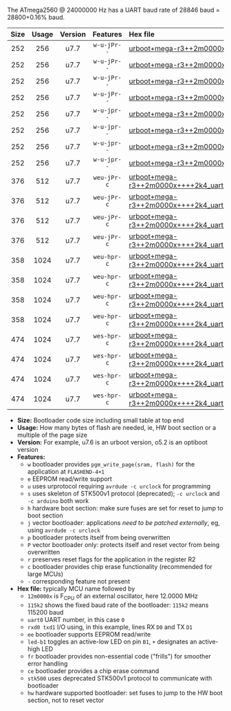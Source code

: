 The ATmega2560 @ 24000000 Hz has a UART baud rate of 28846 baud = 28800+0.16% baud.

|Size|Usage|Version|Features|Hex file|
|:-:|:-:|:-:|:-:|:--|
|252|256|u7.7|`w-u-jPr--`|[urboot+mega-r3++2m0000x++++2k4_uart0_rxe0_txe1_led+b7.hex](https://raw.githubusercontent.com/stefanrueger/urboot.hex/main/boards/mega-r3/external_oscillator/fcpu++2m0000_Hz/br++++2k4_bps/urboot+mega-r3++2m0000x++++2k4_uart0_rxe0_txe1_led+b7.hex)|
|252|256|u7.7|`w-u-jPr--`|[urboot+mega-r3++2m0000x++++2k4_uart1_rxd2_txd3_led+b7.hex](https://raw.githubusercontent.com/stefanrueger/urboot.hex/main/boards/mega-r3/external_oscillator/fcpu++2m0000_Hz/br++++2k4_bps/urboot+mega-r3++2m0000x++++2k4_uart1_rxd2_txd3_led+b7.hex)|
|252|256|u7.7|`w-u-jPr--`|[urboot+mega-r3++2m0000x++++2k4_uart2_rxh0_txh1_led+b7.hex](https://raw.githubusercontent.com/stefanrueger/urboot.hex/main/boards/mega-r3/external_oscillator/fcpu++2m0000_Hz/br++++2k4_bps/urboot+mega-r3++2m0000x++++2k4_uart2_rxh0_txh1_led+b7.hex)|
|252|256|u7.7|`w-u-jPr--`|[urboot+mega-r3++2m0000x++++2k4_uart3_rxj0_txj1_led+b7.hex](https://raw.githubusercontent.com/stefanrueger/urboot.hex/main/boards/mega-r3/external_oscillator/fcpu++2m0000_Hz/br++++2k4_bps/urboot+mega-r3++2m0000x++++2k4_uart3_rxj0_txj1_led+b7.hex)|
|252|256|u7.7|`w-u-jpr--`|[urboot+mega-r3++2m0000x++++2k4_uart0_rxe0_txe1_led+b7_fr.hex](https://raw.githubusercontent.com/stefanrueger/urboot.hex/main/boards/mega-r3/external_oscillator/fcpu++2m0000_Hz/br++++2k4_bps/urboot+mega-r3++2m0000x++++2k4_uart0_rxe0_txe1_led+b7_fr.hex)|
|252|256|u7.7|`w-u-jpr--`|[urboot+mega-r3++2m0000x++++2k4_uart1_rxd2_txd3_led+b7_fr.hex](https://raw.githubusercontent.com/stefanrueger/urboot.hex/main/boards/mega-r3/external_oscillator/fcpu++2m0000_Hz/br++++2k4_bps/urboot+mega-r3++2m0000x++++2k4_uart1_rxd2_txd3_led+b7_fr.hex)|
|252|256|u7.7|`w-u-jpr--`|[urboot+mega-r3++2m0000x++++2k4_uart2_rxh0_txh1_led+b7_fr.hex](https://raw.githubusercontent.com/stefanrueger/urboot.hex/main/boards/mega-r3/external_oscillator/fcpu++2m0000_Hz/br++++2k4_bps/urboot+mega-r3++2m0000x++++2k4_uart2_rxh0_txh1_led+b7_fr.hex)|
|252|256|u7.7|`w-u-jpr--`|[urboot+mega-r3++2m0000x++++2k4_uart3_rxj0_txj1_led+b7_fr.hex](https://raw.githubusercontent.com/stefanrueger/urboot.hex/main/boards/mega-r3/external_oscillator/fcpu++2m0000_Hz/br++++2k4_bps/urboot+mega-r3++2m0000x++++2k4_uart3_rxj0_txj1_led+b7_fr.hex)|
|376|512|u7.7|`weu-jPr-c`|[urboot+mega-r3++2m0000x++++2k4_uart0_rxe0_txe1_ee_led+b7_fr_ce.hex](https://raw.githubusercontent.com/stefanrueger/urboot.hex/main/boards/mega-r3/external_oscillator/fcpu++2m0000_Hz/br++++2k4_bps/urboot+mega-r3++2m0000x++++2k4_uart0_rxe0_txe1_ee_led+b7_fr_ce.hex)|
|376|512|u7.7|`weu-jPr-c`|[urboot+mega-r3++2m0000x++++2k4_uart1_rxd2_txd3_ee_led+b7_fr_ce.hex](https://raw.githubusercontent.com/stefanrueger/urboot.hex/main/boards/mega-r3/external_oscillator/fcpu++2m0000_Hz/br++++2k4_bps/urboot+mega-r3++2m0000x++++2k4_uart1_rxd2_txd3_ee_led+b7_fr_ce.hex)|
|376|512|u7.7|`weu-jPr-c`|[urboot+mega-r3++2m0000x++++2k4_uart2_rxh0_txh1_ee_led+b7_fr_ce.hex](https://raw.githubusercontent.com/stefanrueger/urboot.hex/main/boards/mega-r3/external_oscillator/fcpu++2m0000_Hz/br++++2k4_bps/urboot+mega-r3++2m0000x++++2k4_uart2_rxh0_txh1_ee_led+b7_fr_ce.hex)|
|376|512|u7.7|`weu-jPr-c`|[urboot+mega-r3++2m0000x++++2k4_uart3_rxj0_txj1_ee_led+b7_fr_ce.hex](https://raw.githubusercontent.com/stefanrueger/urboot.hex/main/boards/mega-r3/external_oscillator/fcpu++2m0000_Hz/br++++2k4_bps/urboot+mega-r3++2m0000x++++2k4_uart3_rxj0_txj1_ee_led+b7_fr_ce.hex)|
|358|1024|u7.7|`weu-hpr-c`|[urboot+mega-r3++2m0000x++++2k4_uart0_rxe0_txe1_ee_led+b7_fr_ce_hw.hex](https://raw.githubusercontent.com/stefanrueger/urboot.hex/main/boards/mega-r3/external_oscillator/fcpu++2m0000_Hz/br++++2k4_bps/urboot+mega-r3++2m0000x++++2k4_uart0_rxe0_txe1_ee_led+b7_fr_ce_hw.hex)|
|358|1024|u7.7|`weu-hpr-c`|[urboot+mega-r3++2m0000x++++2k4_uart1_rxd2_txd3_ee_led+b7_fr_ce_hw.hex](https://raw.githubusercontent.com/stefanrueger/urboot.hex/main/boards/mega-r3/external_oscillator/fcpu++2m0000_Hz/br++++2k4_bps/urboot+mega-r3++2m0000x++++2k4_uart1_rxd2_txd3_ee_led+b7_fr_ce_hw.hex)|
|358|1024|u7.7|`weu-hpr-c`|[urboot+mega-r3++2m0000x++++2k4_uart2_rxh0_txh1_ee_led+b7_fr_ce_hw.hex](https://raw.githubusercontent.com/stefanrueger/urboot.hex/main/boards/mega-r3/external_oscillator/fcpu++2m0000_Hz/br++++2k4_bps/urboot+mega-r3++2m0000x++++2k4_uart2_rxh0_txh1_ee_led+b7_fr_ce_hw.hex)|
|358|1024|u7.7|`weu-hpr-c`|[urboot+mega-r3++2m0000x++++2k4_uart3_rxj0_txj1_ee_led+b7_fr_ce_hw.hex](https://raw.githubusercontent.com/stefanrueger/urboot.hex/main/boards/mega-r3/external_oscillator/fcpu++2m0000_Hz/br++++2k4_bps/urboot+mega-r3++2m0000x++++2k4_uart3_rxj0_txj1_ee_led+b7_fr_ce_hw.hex)|
|474|1024|u7.7|`wes-hpr-c`|[urboot+mega-r3++2m0000x++++2k4_uart0_rxe0_txe1_ee_led+b7_fr_ce_stk500_hw.hex](https://raw.githubusercontent.com/stefanrueger/urboot.hex/main/boards/mega-r3/external_oscillator/fcpu++2m0000_Hz/br++++2k4_bps/urboot+mega-r3++2m0000x++++2k4_uart0_rxe0_txe1_ee_led+b7_fr_ce_stk500_hw.hex)|
|474|1024|u7.7|`wes-hpr-c`|[urboot+mega-r3++2m0000x++++2k4_uart1_rxd2_txd3_ee_led+b7_fr_ce_stk500_hw.hex](https://raw.githubusercontent.com/stefanrueger/urboot.hex/main/boards/mega-r3/external_oscillator/fcpu++2m0000_Hz/br++++2k4_bps/urboot+mega-r3++2m0000x++++2k4_uart1_rxd2_txd3_ee_led+b7_fr_ce_stk500_hw.hex)|
|474|1024|u7.7|`wes-hpr-c`|[urboot+mega-r3++2m0000x++++2k4_uart2_rxh0_txh1_ee_led+b7_fr_ce_stk500_hw.hex](https://raw.githubusercontent.com/stefanrueger/urboot.hex/main/boards/mega-r3/external_oscillator/fcpu++2m0000_Hz/br++++2k4_bps/urboot+mega-r3++2m0000x++++2k4_uart2_rxh0_txh1_ee_led+b7_fr_ce_stk500_hw.hex)|
|474|1024|u7.7|`wes-hpr-c`|[urboot+mega-r3++2m0000x++++2k4_uart3_rxj0_txj1_ee_led+b7_fr_ce_stk500_hw.hex](https://raw.githubusercontent.com/stefanrueger/urboot.hex/main/boards/mega-r3/external_oscillator/fcpu++2m0000_Hz/br++++2k4_bps/urboot+mega-r3++2m0000x++++2k4_uart3_rxj0_txj1_ee_led+b7_fr_ce_stk500_hw.hex)|

- **Size:** Bootloader code size including small table at top end
- **Usage:** How many bytes of flash are needed, ie, HW boot section or a multiple of the page size
- **Version:** For example, u7.6 is an urboot version, o5.2 is an optiboot version
- **Features:**
  + `w` bootloader provides `pgm_write_page(sram, flash)` for the application at `FLASHEND-4+1`
  + `e` EEPROM read/write support
  + `u` uses urprotocol requiring `avrdude -c urclock` for programming
  + `s` uses skeleton of STK500v1 protocol (deprecated); `-c urclock` and `-c arduino` both work
  + `h` hardware boot section: make sure fuses are set for reset to jump to boot section
  + `j` vector bootloader: applications *need to be patched externally*, eg, using `avrdude -c urclock`
  + `p` bootloader protects itself from being overwritten
  + `P` vector bootloader only: protects itself and reset vector from being overwritten
  + `r` preserves reset flags for the application in the register R2
  + `c` bootloader provides chip erase functionality (recommended for large MCUs)
  + `-` corresponding feature not present
- **Hex file:** typically MCU name followed by
  + `12m0000x` is F<sub>CPU</sub> of an external oscillator, here 12.0000 MHz
  + `115k2` shows the fixed baud rate of the bootloader: `115k2` means 115200 baud
  + `uart0` UART number, in this case `0`
  + `rxd0 txd1` I/O using, in this example, lines RX `D0` and TX `D1`
  + `ee` bootloader supports EEPROM read/write
  + `led-b1` toggles an active-low LED on pin `B1`, `+` designates an active-high LED
  + `fr` bootloader provides non-essential code ("frills") for smoother error handling
  + `ce` bootloader provides a chip erase command
  + `stk500` uses deprecated STK500v1 protocol to communicate with bootloader
  + `hw` hardware supported bootloader: set fuses to jump to the HW boot section, not to reset vector
